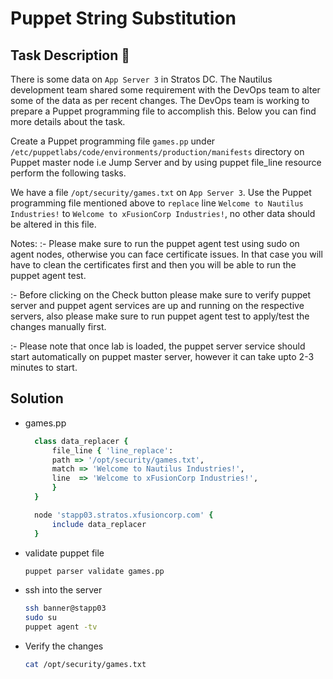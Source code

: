 # Puppet String Substitution

## Task Description 📔

There is some data on `App Server 3` in Stratos DC. The Nautilus development team shared some requirement with the DevOps team to alter some of the data as per recent changes. The DevOps team is working to prepare a Puppet programming file to accomplish this. Below you can find more details about the task.

Create a Puppet programming file `games.pp` under `/etc/puppetlabs/code/environments/production/manifests` directory on Puppet master node i.e Jump Server and by using puppet file_line resource perform the following tasks.

We have a file `/opt/security/games.txt` on `App Server 3`. Use the Puppet programming file mentioned above to `replace` line `Welcome to Nautilus Industries!` to `Welcome to xFusionCorp Industries!`, no other data should be altered in this file.

Notes: :- Please make sure to run the puppet agent test using sudo on agent nodes, otherwise you can face certificate issues. In that case you will have to clean the certificates first and then you will be able to run the puppet agent test.

:- Before clicking on the Check button please make sure to verify puppet server and puppet agent services are up and running on the respective servers, also please make sure to run puppet agent test to apply/test the changes manually first.

:- Please note that once lab is loaded, the puppet server service should start automatically on puppet master server, however it can take upto 2-3 minutes to start.

## Solution

- games.pp
  ```ruby
    class data_replacer {
        file_line { 'line_replace':
        path => '/opt/security/games.txt',
        match => 'Welcome to Nautilus Industries!',
        line  => 'Welcome to xFusionCorp Industries!',
        }
    }

    node 'stapp03.stratos.xfusioncorp.com' {
        include data_replacer
    }
  ```

- validate puppet file
  ```bash
  puppet parser validate games.pp
  ```

- ssh into the server
  
  ```bash
  ssh banner@stapp03
  sudo su
  puppet agent -tv
  ```

- Verify the changes
  ```bash
  cat /opt/security/games.txt
  ```